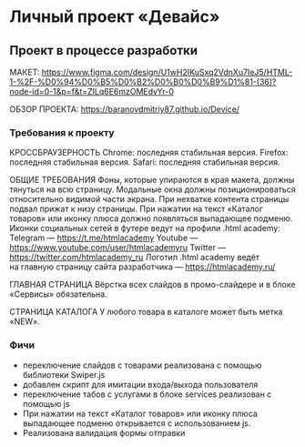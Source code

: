 # Личный проект «Девайс»

## Проект в процессе разработки

МАКЕТ: https://www.figma.com/design/U1wH2IKuSxq2VdnXu7IeJ5/HTML-1-%2F-%D0%94%D0%B5%D0%B2%D0%B0%D0%B9%D1%81-(36)?node-id=0-1&p=f&t=ZILq6E6mzOMEdvYr-0

ОБЗОР ПРОЕКТА: https://baranovdmitriy87.github.io/Device/

### Требования к проекту

КРОССБРАУЗЕРНОСТЬ
Chrome: последняя стабильная версия.
Firefox: последняя стабильная версия.
Safari: последняя стабильная версия.

ОБЩИЕ ТРЕБОВАНИЯ
Фоны, которые упираются в края макета, должны тянуться на всю страницу.
Модальные окна должны позиционироваться относительно видимой части экрана.
При нехватке контента страницы подвал прижат к низу страницы.
При нажатии на текст «Каталог товаров» или иконку плюса должно появляться выпадающее подменю.
Иконки социальных сетей в футере ведут на профили .html academy:
Telegram — https://t.me/htmlacademy
Youtube — https://www.youtube.com/user/htmlacademyru
Twitter — https://twitter.com/htmlacademy_ru
Логотип .html academy ведёт на главную страницу сайта разработчика — https://htmlacademy.ru/

ГЛАВНАЯ СТРАНИЦА
Вёрстка всех слайдов в промо-слайдере и в блоке «Сервисы» обязательна.

СТРАНИЦА КАТАЛОГА
У любого товара в каталоге может быть метка «NEW».

### Фичи
- переключение слайдов с товарами реализована с помощью библиотеки Swiper.js
- добавлен скрипт для имитации входа/выхода пользователя
- переключение табов с услугами в блоке services реализован с помощью js
- При нажатии на текст «Каталог товаров» или иконку плюса выпадающее подменю открывается с использованием js.
- Реализована валидация формы отправки
